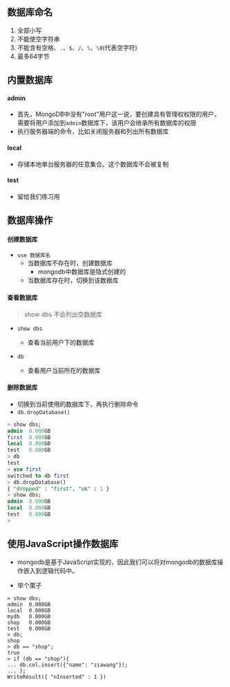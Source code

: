 ## 数据库命名
1. 全部小写
2. 不能使空字符串
3. 不能含有空格、`.`、`$`、`/`、`\`、`\0`(代表空字符)
4. 最多64字节


## 内置数据库
#### admin
- 首先，MongoDB中没有"root"用户这一说，要创建具有管理权权限的用户，需要将用户添加到`admin`数据库下，该用户会继承所有数据库的权限
- 执行服务器端的命令，比如关闭服务器和列出所有数据库

#### local
- 存储本地单台服务器的任意集合。这个数据库不会被复制

#### test
- 留给我们练习用




## 数据库操作
#### 创建数据库
- `use 数据库名`
	- 当数据库不存在时，创建数据库
		- mongodb中数据库是隐式创建的
	- 当数据库存在时，切换到该数据库

#### 查看数据库
> show dbs 不会列出空数据库

- `show dbs`
	- 查看当前用户下的数据库

- `db`
	- 查看用户当前所在的数据库

#### 删除数据库
- 切换到当前使用的数据库下，再执行删除命令
- `db.dropDatabase()`

```sql
> show dbs;
admin  0.000GB
first  0.000GB
local  0.000GB
test   0.000GB
> db
test
> use first
switched to db first
> db.dropDatabase()
{ "dropped" : "first", "ok" : 1 }
> show dbs;
admin  0.000GB
local  0.000GB
test   0.000GB
>
```

## 使用JavaScript操作数据库
- mongodb是基于JavaScript实现的，因此我们可以将对mongodb的数据库操作嵌入到逻辑代码中。

- 举个栗子

```
> show dbs;
admin  0.000GB
local  0.000GB
mydb   0.000GB
shop   0.000GB
test   0.000GB
> db;
shop
> db == "shop";
true
> if (db == "shop"){
... db.col.insert({"name": "ziawang"});
... };
WriteResult({ "nInserted" : 1 })
```

